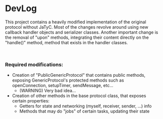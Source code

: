 # DevLog

This project contains a heavily modified implementation of the original protocol without JaTyC. 
Most of the changes revolve around using new callback handler objects and serializer classes. 
Another important change is the removal of "upon" methods, integrating their content directly on the "handle()" method, method that exists in the handler classes.

<br>

### Required modifications:
- Creation of "PublicGenericProtocol" that contains public methods, exposing GenericProtocol's protected methods such as openConnection, setupTimer, sendMessage, etc...
    - (WARNING) Very bad idea...
- Creation of other methods in the base protocol class, that exposes certain properties:
    - Getters for state and networking (myself, receiver, sender, ...) info
    - Methods that may do "jobs" of certain tasks, updating their state
